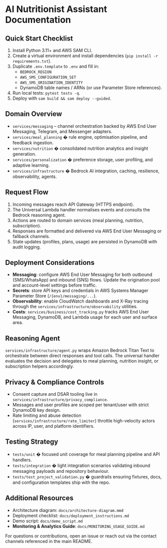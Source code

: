 # AI Nutritionist Assistant Documentation

## Quick Start Checklist

1. Install Python 3.11+ and AWS SAM CLI.
2. Create a virtual environment and install dependencies (`pip install -r requirements.txt`).
3. Duplicate `.env.template` to `.env` and fill in:
   - `BEDROCK_REGION`
   - `AWS_SMS_CONFIGURATION_SET`
   - `AWS_SMS_ORIGINATION_IDENTITY`
   - DynamoDB table names / ARNs (or use Parameter Store references).
4. Run local tests: `pytest tests -q`.
5. Deploy with `sam build && sam deploy --guided`.

## Domain Overview

- `services/messaging` – channel orchestration backed by AWS End User Messaging, Telegram, and Messenger adapters.
- `services/meal_planning` � rule engine, optimisation pipeline, and feedback ingestion.
- `services/nutrition` � consolidated nutrition analytics and insight generation.
- `services/personalization` � preference storage, user profiling, and adaptive learning.
- `services/infrastructure` � Bedrock AI integration, caching, resilience, observability, agents.

## Request Flow

1. Incoming messages reach API Gateway (HTTPS endpoint).
2. The Universal Lambda handler normalises events and consults the Bedrock reasoning agent.
3. Actions are routed to domain services (meal planning, nutrition, subscription).
4. Responses are formatted and delivered via AWS End User Messaging or fallback channels.
5. State updates (profiles, plans, usage) are persisted in DynamoDB with audit logging.

## Deployment Considerations

- **Messaging**: configure AWS End User Messaging for both outbound (SMS/WhatsApp) and inbound (SNS) flows. Update the origination pool and account-level settings before traffic.
- **Secrets**: store API keys and credentials in AWS Systems Manager Parameter Store (`/{env}/messaging/...`).
- **Observability**: enable CloudWatch dashboards and X-Ray tracing through the `services/infrastructure/observability` utilities.
- **Costs**: `services/business/cost_tracking.py` tracks AWS End User Messaging, DynamoDB, and Lambda usage for each user and surface area.

## Reasoning Agent

`services/infrastructure/agent.py` wraps Amazon Bedrock Titan Text to orchestrate between direct responses and tool calls. The universal handler evaluates the decision and delegates to meal planning, nutrition insight, or subscription helpers accordingly.

## Privacy & Compliance Controls

- Consent capture and DSAR tooling live in `services/infrastructure/privacy_compliance`.
- Messages and user profiles are scoped per tenant/user with strict DynamoDB key design.
- Rate limiting and abuse detection (`services/infrastructure/rate_limiter`) throttle high-velocity actors across IP, user, and platform identifiers.

## Testing Strategy

- `tests/unit` � focused unit coverage for meal planning pipeline and API handlers.
- `tests/integration` � light integration scenarios validating inbound messaging payloads and repository behaviour.
- `tests/test_project_validation.py` � guardrails ensuring fixtures, docs, and configuration templates ship with the repo.

## Additional Resources

- Architecture diagram: `docs/architecture-diagram.mmd`
- Deployment checklist: `docs/deployment_instructions.md`
- Demo script: `docs/demo_script.md`
- **Monitoring & Analytics Guide**: `docs/MONITORING_USAGE_GUIDE.md`

For questions or contributions, open an issue or reach out via the contact channels referenced in the main README.
